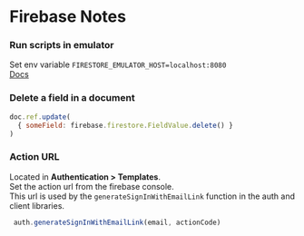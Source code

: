 # Firebase Notes
### Run scripts in emulator
Set env variable `FIRESTORE_EMULATOR_HOST=localhost:8080`  
[Docs](https://firebase.google.com/docs/emulator-suite/connect_firestore#admin_sdks)

### Delete a field in a document
```javascript
doc.ref.update(
  { someField: firebase.firestore.FieldValue.delete() }
)
```

### Action URL
Located in **Authentication > Templates**.  
Set the action url from the firebase console.  
This url is used by the `generateSignInWithEmailLink` function in the auth and client libraries.
```javascript
 auth.generateSignInWithEmailLink(email, actionCode)
 ```
